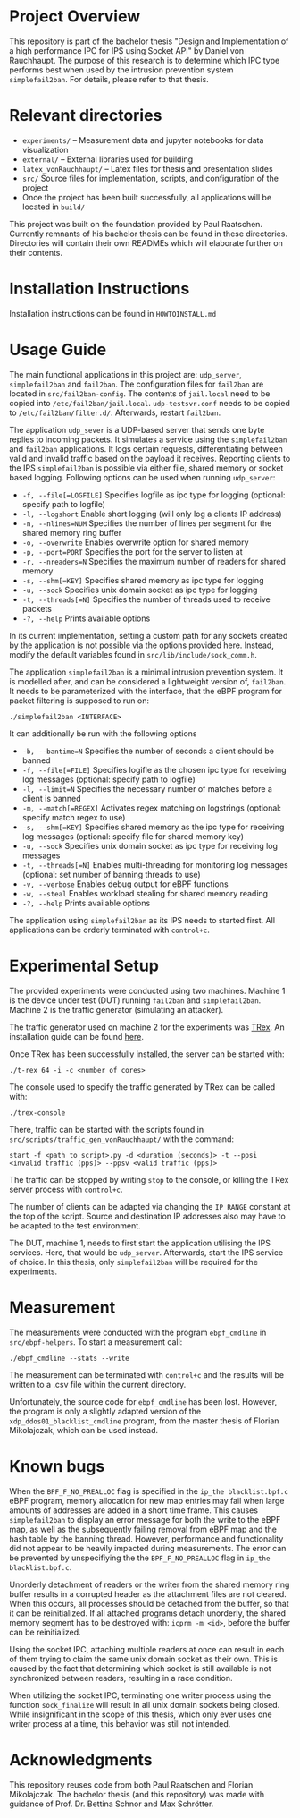 # Project Overview
This repository is part of the bachelor thesis "Design and Implementation of a high performance IPC for IPS using Socket API" by Daniel von Rauchhaupt.
The purpose of this research is to determine which IPC type performs best when used by the intrusion prevention system `simplefail2ban`.
For details, please refer to that thesis.


# Relevant directories
- `experiments/` – Measurement data and jupyter notebooks for data visualization
- `external/` – External libraries used for building
- `latex_vonRauchhaupt/` – Latex files for thesis and presentation slides
- `src/` Source files for implementation, scripts, and configuration of the project
- Once the project has been built successfully, all applications will be located in `build/`

This project was built on the foundation provided by Paul Raatschen.
Currently remnants of his bachelor thesis can be found in these directories.
Directories will contain their own READMEs which will elaborate further on their contents.


# Installation Instructions
Installation instructions can be found in `HOWTOINSTALL.md`


# Usage Guide
The main functional applications in this project are: `udp_server`, `simplefail2ban` and `fail2ban`.
The configuration files for `fail2ban` are located in `src/fail2ban-config`.
The contents of `jail.local` need to be copied into `/etc/fail2ban/jail.local`.
`udp-testsvr.conf` needs to be copied to `/etc/fail2ban/filter.d/`.
Afterwards, restart `fail2ban`.

The application `udp_sever` is a UDP-based server that sends one byte replies to incoming packets.
It simulates a service using the `simplefail2ban` and `fail2ban` applications.
It logs certain requests, differentiating between valid and invalid traffic based on the payload it receives.
Reporting clients to the IPS `simplefail2ban` is possible via either file, shared memory or socket based logging.
Following options can be used when running `udp_server`:
-  `-f, --file[=LOGFILE]`	Specifies logfile as ipc type for logging (optional: specify path to logfile)
-  `-l, --logshort`		    Enable short logging (will only log a clients IP address)
-  `-n, --nlines=NUM`		Specifies the number of lines per segment for the    shared memory ring buffer
-  `-o, --overwrite`		Enables overwrite option for shared memory
-  `-p, --port=PORT`		Specifies the port for the server to listen at
-  `-r, --nreaders=N`		Specifies the maximum number of readers for shared memory
-  `-s, --shm[=KEY]`		Specifies shared memory as ipc type for logging
-  `-u, --sock`			    Specifies unix domain socket as ipc type for logging
-  `-t, --threads[=N]`		Specifies the number of threads used to receive packets
-  `-?, --help`			    Prints available options

In its current implementation, setting a custom path for any sockets created by the application is not possible via the options provided here.
Instead, modify the default variables found in `src/lib/include/sock_comm.h`.


The application `simplefail2ban` is a minimal intrusion prevention system.
It is modelled after, and can be considered a lightweight version of, `fail2ban`.
It needs to be parameterized with the interface, that the eBPF program for packet filtering is supposed to run on:

`./simplefail2ban <INTERFACE>`

It can additionally be run with the following options
-  `-b, --bantime=N`		Specifies the number of seconds a client should be banned
-  `-f, --file[=FILE]`		Specifies logifle as the chosen ipc type for receiving log messages (optional: specify path to logfile)
-  `-l, --limit=N`		    Specifies the necessary number of matches before a client is banned
-  `-m, --match[=REGEX]`	Activates regex matching on logstrings (optional: specify match regex to use)
-  `-s, --shm[=KEY]`		Specifies shared memory as the ipc type for receiving log messages (optional: specify file for shared memory key)
-  `-u, --sock`			    Specifies unix domain socket as ipc type for receiving log messages
-  `-t, --threads[=N]`		Enables multi-threading for monitoring log messages (optional: set number of banning threads to use)
-  `-v, --verbose`		    Enables debug output for eBPF functions
-  `-w, --steal`		    Enables workload stealing for shared memory reading
-  `-?, --help`			    Prints available options

The application using `simplefail2ban` as its IPS needs to started first.
All applications can be orderly terminated with `control+c`.


# Experimental Setup
The provided experiments were conducted using two machines.
Machine 1 is the device under test (DUT) running `fail2ban` and `simplefail2ban`. Machine 2 is the traffic generator (simulating an attacker).

The traffic generator used on machine 2 for the experiments was [TRex](https://trex-tgn.cisco.com/).
An installation guide can be found [here](https://trex-tgn.cisco.com/trex/doc/trex_manual.html#_download_and_installation).

Once TRex has been successfully installed, the server can be started with:

`./t-rex 64 -i -c <number of cores>`

The console used to specify the traffic generated by TRex can be called with:

`./trex-console`

There, traffic can be started with the scripts found in `src/scripts/traffic_gen_vonRauchhaupt/` with the command: 

`start -f <path to script>.py -d <duration (seconds)> -t --ppsi <invalid traffic (pps)> --ppsv <valid traffic (pps)>`

The traffic can be stopped by writing `stop` to the console, or killing the TRex server process with `control+c`.

The number of clients can be adapted via changing the `IP_RANGE` constant at the top of the script.
Source and destination IP addresses also may have to be adapted to the test environment.

The DUT, machine 1,  needs to first start the application utilising the IPS services.
Here, that would be `udp_server`.
Afterwards, start the IPS service of choice.
In this thesis, only `simplefail2ban` will be required for the experiments.


# Measurement
The measurements were conducted with the program `ebpf_cmdline` in `src/ebpf-helpers`.
To start a measurement call:

`./ebpf_cmdline --stats --write`

The measurement can be terminated with `control+c` and the results will be written to a .csv file within the current directory.

Unfortunately, the source code for `ebpf_cmdline` has been lost.
However, the program is only a slightly adapted version of the `xdp_ddos01_blacklist_cmdline` program, from the master thesis of Florian Mikolajczak, which can be used instead.


# Known bugs

When the `BPF_F_NO_PREALLOC` flag is specified in the `ip_the blacklist.bpf.c` eBPF program, memory allocation for new map entries may fail when large amounts of addresses are added in a short time frame.
This causes `simplefail2ban` to display an error message for both the write to the eBPF map, as well as the subsequently failing removal from eBPF map and the hash table by the banning thread. 
However, performance and functionality did not appear to be heavily impacted during measurements.
The error can be prevented by unspecifiying the the `BPF_F_NO_PREALLOC` flag in `ip_the blacklist.bpf.c`.

Unorderly detachment of readers or the writer from the shared memory ring buffer results in a corrupted header as the attachment files are not cleared.
When this occurs, all processes should be detached from the buffer, so that it can be reinitialized.
If all attached programs detach unorderly, the shared memory segment has to be destroyed with: `icprm -m <id>`, before the buffer can be reinitialized.

Using the socket IPC, attaching multiple readers at once can result in each of them trying to claim the same unix domain socket as their own.
This is caused by the fact that determining which socket is still available is not synchronized between readers, resulting in a race condition.

When utilizing the socket IPC, terminating one writer process using the function `sock_finalize` will result in all unix domain sockets being closed.
While insignificant in the scope of this thesis, which only ever uses one writer process at a time, this behavior was still not intended.

# Acknowledgments
This repository reuses code from both Paul Raatschen and Florian Mikolajczak.
The bachelor thesis (and this repository) was made with guidance of Prof. Dr. Bettina Schnor and Max Schrötter.